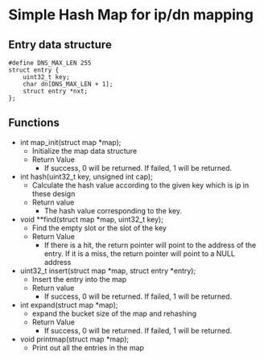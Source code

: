 # Simple Hash Map for ip/dn mapping

## Entry data structure
```sh=
#define DNS_MAX_LEN 255
struct entry {
	uint32_t key;
	char dn[DNS_MAX_LEN + 1];
	struct entry *nxt;
};
```

## Functions
- int map_init(struct map *map);
	- Initialize the map data structure
	- Return Value
		- If success, 0 will be returned. If failed, 1 will be returned.
- int hash(uint32_t key, unsigned int cap); 
	- Calculate the hash value according to the given key which is ip in these design
	- Return value
		- The hash value corresponding to the key.
- void **find(struct map *map, uint32_t key);
	- Find the empty slot or the slot of the key
	- Return Value
		- If there is a hit, the return pointer will point to the address of the entry. If it is a miss, the return pointer will point to a NULL address
- uint32_t insert(struct map *map, struct entry *entry);
	- Insert the entry into the map
	- Return value
		- If success, 0 will be returned. If failed, 1 will be returned.
- int expand(struct map *map);
	- expand the bucket size of the map and rehashing
	- Return Value
		- If success, 0 will be returned. If failed, 1 will be returned.
- void printmap(struct map *map);
	- Print out all the entries in the map

